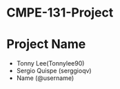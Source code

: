 # CMPE-131-Project
# Project Name
- Tonny Lee(Tonnylee90)
- Sergio Quispe (serggioqv)
- Name (@username)
